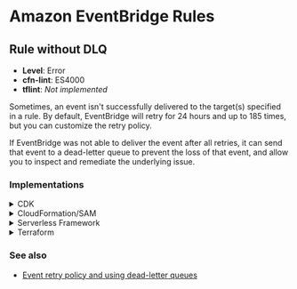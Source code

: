 Amazon EventBridge Rules
========================

## Rule without DLQ

* __Level__: Error
* __cfn-lint__: ES4000
* __tflint__: _Not implemented_

Sometimes, an event isn't successfully delivered to the target(s) specified in a rule. By default, EventBridge will retry for 24 hours and up to 185 times, but you can customize the retry policy.

If EventBridge was not able to deliver the event after all retries, it can send that event to a dead-letter queue to prevent the loss of that event, and allow you to inspect and remediate the underlying issue.

### Implementations

<details>
<summary>CDK</summary>

```typescript
import { Function } from '@aws-cdk/aws-lambda';
import { Rule } from '@aws-cdk/aws-events';
import * as targets from '@aws-cdk/aws-events-targets';

export class MyStack extends cdk.Stack {
  constructor(scope: cdk.Construct, id: string, props?: cdk.StackProps) {
    super(scope, id, props);

    const myFunction = new Function(
      scope, 'MyFunction',
      {
        code: Code.fromAsset('src/hello/'),
        handler: 'main.handler',
        runtime: Runtime.PYTHON_3_8,
      }
    );

    const myRule = new Rule(
      scope, 'MyRule',
      {
        eventPattern: {
          source: ['my-source'],
        }
      }
    );

    myRule.addTarget(new targets.LambdaFunction(
      myfunction,
      // Add a DLQ to the 'myFunction' target
      {
        deadLetterQueue: myQueue,
      }
    ));
  }
}
```
</details>

<details>
<summary>CloudFormation/SAM</summary>

__JSON__

```json
{
  "Resources": {
    "MyRule": {
      "Type": "AWS::Events::Rule",
      "Properties": {
        "EventBusName": "default",
        "EventPattern": "{\"source\": [\"my-source\"]}",
        "Targets": [{
          "Id": "MyFunction",
          "Arn": "arn:aws:lambda:us-east-1:111122223333:function:MyFunction",
          // Add a DLQ to the 'MyFunction' target
          "DeadLetterConfig": {
            "Arn": "arn:aws:sqs:us-east-1:111122223333:dlq"
          }
        }]
      }
    }
  }
}
```

__YAML__

```yaml
Resources:
  MyRule:
    Type: AWS::Events::Rule
    Properties:
      EventBusName: default
      EventPattern: |
        {
          "source": ["my-source"]
        }
      Targets:
        - Id: MyFunction
          Arn: arn:aws:lambda:us-east-1:111122223333:function:MyFunction
          # Add a DLQ to the 'MyFunction' target
          DeadLetterConfig:
            Arn: arn:aws:sqs:us-east-1:111122223333:dlq
```
</details>

<details>
<summary>Serverless Framework</summary>

```yaml
resources:
  Resources:
    MyRule:
      Type: AWS::Events::Rule
      Properties:
        EventBusName: default
        EventPattern: |
          {
            "source": ["my-source"]
          }
        Targets:
          - Id: MyFunction
            Arn: arn:aws:lambda:us-east-1:111122223333:function:MyFunction
            # Add a DLQ to the 'MyFunction' target
            DeadLetterConfig:
              Arn: arn:aws:sqs:us-east-1:111122223333:dlq
```
</details>

<details>
<summary>Terraform</summary>

```hcl
resource "aws_cloudwatch_event_rule" "this" {
  event_pattern = <<EOF
{
  "source": ["my-source"]
}
EOF
}

resource "aws_cloudwatch_event_target" "this" {
  rule      = aws_cloudwatch_event_rule.this.name
  target_id = "MyFunction"
  arn       = "arn:aws:lambda:us-east-1:111122223333:function:MyFunction"

  # Add a DLQ to the 'MyFunction' target
  dead_letter_config {
    arn = "arn:aws:sqs:us-east-1:111122223333:dlq"
  }
}
```
</details>

### See also

* [Event retry policy and using dead-letter queues](https://docs.aws.amazon.com/eventbridge/latest/userguide/eb-rule-dlq.html)